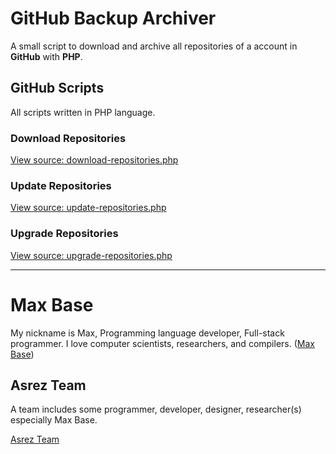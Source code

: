 # GitHub Backup Archiver

A small script to download and archive all repositories of a account in **GitHub** with **PHP**.

## GitHub Scripts

All scripts written in PHP language.

### Download Repositories

[View source: download-repositories.php](download-repositories.php)

### Update Repositories

[View source: update-repositories.php](update-repositories.php)

### Upgrade Repositories

[View source: upgrade-repositories.php](upgrade-repositories.php)

---------

# Max Base

My nickname is Max, Programming language developer, Full-stack programmer. I love computer scientists, researchers, and compilers. ([Max Base](https://maxbase.org/))

## Asrez Team

A team includes some programmer, developer, designer, researcher(s) especially Max Base.

[Asrez Team](https://www.asrez.com/)
